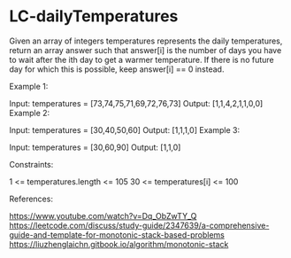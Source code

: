 # LC-dailyTemperatures

Given an array of integers temperatures represents the daily temperatures, return an array answer such that answer[i] is the number of days you have to wait after the ith day to get a warmer temperature. If there is no future day for which this is possible, keep answer[i] == 0 instead.

 

Example 1:

Input: temperatures = [73,74,75,71,69,72,76,73]
Output: [1,1,4,2,1,1,0,0]
Example 2:

Input: temperatures = [30,40,50,60]
Output: [1,1,1,0]
Example 3:

Input: temperatures = [30,60,90]
Output: [1,1,0]
 

Constraints:

1 <= temperatures.length <= 105
30 <= temperatures[i] <= 100

References: 

https://www.youtube.com/watch?v=Dq_ObZwTY_Q
https://leetcode.com/discuss/study-guide/2347639/a-comprehensive-guide-and-template-for-monotonic-stack-based-problems
https://liuzhenglaichn.gitbook.io/algorithm/monotonic-stack
